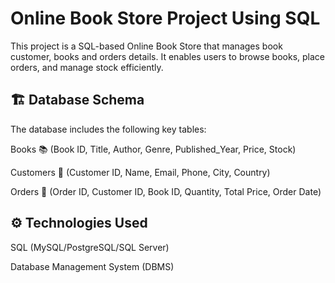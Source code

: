 # Online Book Store Project Using SQL
This project is a SQL-based Online Book Store that manages book customer, books and orders details. It enables users to browse books, place orders, and manage stock efficiently.

## 🏗 Database Schema
The database includes the following key tables:

Books 📚 (Book ID, Title, Author, Genre, Published_Year, Price, Stock)

Customers 👥 (Customer ID, Name, Email, Phone, City, Country)

Orders 🛒 (Order ID, Customer ID, Book ID, Quantity, Total Price, Order Date)

## ⚙️ Technologies Used
SQL (MySQL/PostgreSQL/SQL Server)

Database Management System (DBMS)
